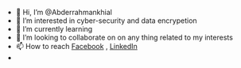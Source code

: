 - 👋 Hi, I’m @Abderrahmankhial
- 👀 I’m interested in cyber-security and data encrypetion
- 🌱 I’m currently learning 
- 💞️ I’m looking to collaborate on on any thing related to my interests
- 📫 How to reach [Facebook](https://www.facebook.com/abdoukhaial)  , [LinkedIn](www.linkedin.com/in/khial-abderrahman)
-
<!---
Abderrahmankhial/Abderrahmankhial is a ✨ special ✨ repository because its `README.md` (this file) appears on your GitHub profile.
You can click the Preview link to take a look at your changes.
--->
